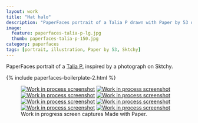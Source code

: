 ```yaml
---
layout: work
title: "Hat halo"
description: "PaperFaces portrait of a Talia P drawn with Paper by 53 on an iPad."
image: 
  feature: paperfaces-talia-p-lg.jpg
  thumb: paperfaces-talia-p-150.jpg
category: paperfaces
tags: [portrait, illustration, Paper by 53, Sktchy]
---
```


PaperFaces portrait of a [Talia P.](http://sktchy.com/SVXZg) inspired by a photograph on Sktchy.

{% include paperfaces-boilerplate-2.html %}

<figure class="third">
	<a href="{{ site.url }}/images/paperfaces-talia-p-process-1-lg.jpg"><img src="{{ site.url }}/images/paperfaces-talia-p-process-1-600.jpg" alt="Work in process screenshot"></a>
	<a href="{{ site.url }}/images/paperfaces-talia-p-process-2-lg.jpg"><img src="{{ site.url }}/images/paperfaces-talia-p-process-2-600.jpg" alt="Work in process screenshot"></a>
	<a href="{{ site.url }}/images/paperfaces-talia-p-process-3-lg.jpg"><img src="{{ site.url }}/images/paperfaces-talia-p-process-3-600.jpg" alt="Work in process screenshot"></a>
	<a href="{{ site.url }}/images/paperfaces-talia-p-process-4-lg.jpg"><img src="{{ site.url }}/images/paperfaces-talia-p-process-4-600.jpg" alt="Work in process screenshot"></a>
	<a href="{{ site.url }}/images/paperfaces-talia-p-process-5-lg.jpg"><img src="{{ site.url }}/images/paperfaces-talia-p-process-5-600.jpg" alt="Work in process screenshot"></a>
	<a href="{{ site.url }}/images/paperfaces-talia-p-process-6-lg.jpg"><img src="{{ site.url }}/images/paperfaces-talia-p-process-6-600.jpg" alt="Work in process screenshot"></a>
	<a href="{{ site.url }}/images/paperfaces-talia-p-process-7-lg.jpg"><img src="{{ site.url }}/images/paperfaces-talia-p-process-7-600.jpg" alt="Work in process screenshot"></a>
	<a href="{{ site.url }}/images/paperfaces-talia-p-process-8-lg.jpg"><img src="{{ site.url }}/images/paperfaces-talia-p-process-8-600.jpg" alt="Work in process screenshot"></a>
	<figcaption>Work in progress screen captures Made with Paper.</figcaption>
</figure>